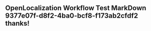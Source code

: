 <properties
ms.topic="hero-topic"
ms.test1="hero-topic"
ms.test2="test"/>

## OpenLocalization Workflow Test MarkDown 9377e07f-d8f2-4ba0-bcf8-f173ab2cfdf2 thanks!
